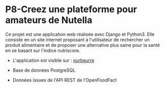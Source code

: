 # P8-Creez une plateforme pour amateurs de Nutella

Ce projet est une application web réalisée avec Django et Python3. Elle consiste en un site internet proposant à l'utilisateur
de rechercher un produit alimentaire et de proposer une alternative plus saine pour la santé en se basant sur l'indice nutriscore.

* L'application est visible sur : [purbeurre](https://purbeurre-p8.herokuapp.com/)

* Base de données PostgreSQL

* Données issues de l'API REST de l'OpenFoodFact

